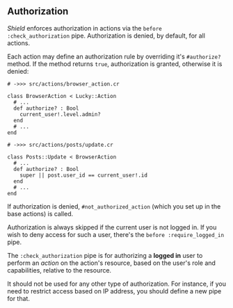 ## Authorization

*Shield* enforces authorization in actions via the `before :check_authorization` pipe. Authorization is denied, by default, for all actions.

Each action may define an authorization rule by overriding it's `#authorize?` method. If the method returns `true`, authorization is granted, otherwise it is denied:

```crystal
# ->>> src/actions/browser_action.cr

class BrowserAction < Lucky::Action
  # ...
  def authorize? : Bool
    current_user!.level.admin?
  end
  # ...
end
```

```crystal
# ->>> src/actions/posts/update.cr

class Posts::Update < BrowserAction
  # ...
  def authorize? : Bool
    super || post.user_id == current_user!.id
  end
  # ...
end
```

If authorization is denied, `#not_authorized_action` (which you set up in the base actions) is called.

Authorization is always skipped if the current user is not logged in. If you wish to deny access for such a user, there's the `before :require_logged_in` pipe.

The `:check_authorization` pipe is for authorizing a **logged in** user to perform an *action* on the action's resource, based on the user's role and capabilities, relative to the resource.

It should not be used for any other type of authorization. For instance, if you need to restrict access based on IP address, you should define a new pipe for that.
